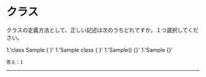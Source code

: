 # クラス

クラスの定義方法として、正しい記述は次のうちどれですか。１つ選択してください。


1.'class Sample { }'
1.'Sample class { }'
1.'Sample() {}'
1.'Sample {}'

`答え：1`

---